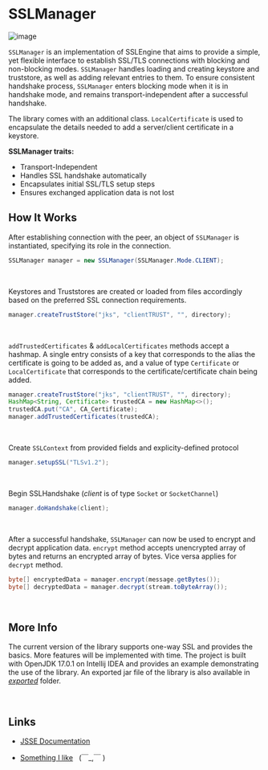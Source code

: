 # SSLManager 
![image](https://img.shields.io/badge/Project%20State-Active-brightgreen)

`SSLManager` is an implementation of SSLEngine that aims to provide a simple, yet flexible interface to establish SSL/TLS connections with blocking and non-blocking modes. `SSLManager` handles loading and creating keystore and truststore, as well as adding relevant entries to them. To ensure consistent handshake process, `SSLManager` enters blocking mode when it is in handshake mode, and remains transport-independent after a successful handshake.

The library comes with an additional class. `LocalCertificate` is used to encapsulate the details needed to add a server/client certificate in a keystore.

**SSLManager traits:**
- Transport-Independent
- Handles SSL handshake automatically
- Encapsulates initial SSL/TLS setup steps
- Ensures exchanged application data is not lost

## How It Works

After establishing connection with the peer, an object of `SSLManager` is instantiated, specifying its role in the connection.
```java 
SSLManager manager = new SSLManager(SSLManager.Mode.CLIENT);
```

<br/>

Keystores and Truststores are created or loaded from files accordingly based on the preferred SSL connection requirements.
```java
manager.createTrustStore("jks", "clientTRUST", "", directory);
```

<br/>

`addTrustedCertificates` & `addLocalCertificates` methods accept a hashmap. A single entry consists of a key that corresponds to the alias the certificate is going to be added as, and a value of type `Certificate` or `LocalCertificate` that corresponds to the certificate/certificate chain being added.
```java
manager.createTrustStore("jks", "clientTRUST", "", directory);
HashMap<String, Certificate> trustedCA = new HashMap<>();
trustedCA.put("CA", CA_Certificate);
manager.addTrustedCertificates(trustedCA);
```


<br/>

Create `SSLContext` from provided fields and explicity-defined protocol
```java
manager.setupSSL("TLSv1.2");
```


<br/>

Begin SSLHandshake (*client* is of type `Socket` or `SocketChannel`)
```java
manager.doHandshake(client);
```

<br/>

After a successful handshake, `SSLManager` can now be used to encrypt and decrypt application data. `encrypt` method accepts unencrypted array of bytes and returns an encrypted array of bytes. Vice versa applies for `decrypt` method.
```java
byte[] encryptedData = manager.encrypt(message.getBytes());
byte[] decryptedData = manager.decrypt(stream.toByteArray());
```

<br/>

## More Info 

The current version of the library supports one-way SSL and provides the basics. More features will be implemented with time. The project is built with OpenJDK 17.0.1 on Intellij IDEA and provides an example demonstrating the use of the library. An exported jar file of the library is also available in
*[exported](/exported)* folder.

<br/>

## Links 

- [JSSE Documentation](https://docs.oracle.com/javase/8/docs/technotes/guides/security/jsse/JSSERefGuide.html)  

- [Something I like](https://youtu.be/1tk1pqwrOys) &nbsp;&nbsp;(￣_,￣ )

